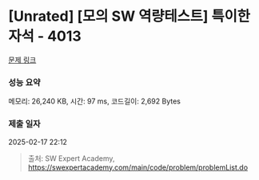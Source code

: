 # [Unrated] [모의 SW 역량테스트] 특이한 자석 - 4013 

[문제 링크](https://swexpertacademy.com/main/code/problem/problemDetail.do?contestProbId=AWIeV9sKkcoDFAVH) 

### 성능 요약

메모리: 26,240 KB, 시간: 97 ms, 코드길이: 2,692 Bytes

### 제출 일자

2025-02-17 22:12



> 출처: SW Expert Academy, https://swexpertacademy.com/main/code/problem/problemList.do